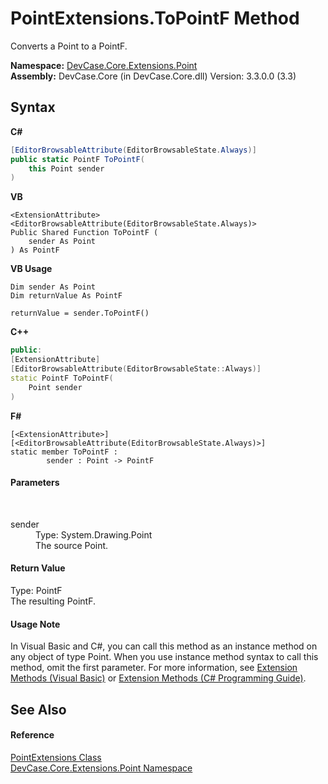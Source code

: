 # PointExtensions.ToPointF Method 
 

Converts a Point to a PointF.

**Namespace:**&nbsp;<a href="N_DevCase_Core_Extensions_Point">DevCase.Core.Extensions.Point</a><br />**Assembly:**&nbsp;DevCase.Core (in DevCase.Core.dll) Version: 3.3.0.0 (3.3)

## Syntax

**C#**<br />
``` C#
[EditorBrowsableAttribute(EditorBrowsableState.Always)]
public static PointF ToPointF(
	this Point sender
)
```

**VB**<br />
``` VB
<ExtensionAttribute>
<EditorBrowsableAttribute(EditorBrowsableState.Always)>
Public Shared Function ToPointF ( 
	sender As Point
) As PointF
```

**VB Usage**<br />
``` VB Usage
Dim sender As Point
Dim returnValue As PointF

returnValue = sender.ToPointF()
```

**C++**<br />
``` C++
public:
[ExtensionAttribute]
[EditorBrowsableAttribute(EditorBrowsableState::Always)]
static PointF ToPointF(
	Point sender
)
```

**F#**<br />
``` F#
[<ExtensionAttribute>]
[<EditorBrowsableAttribute(EditorBrowsableState.Always)>]
static member ToPointF : 
        sender : Point -> PointF 

```


#### Parameters
&nbsp;<dl><dt>sender</dt><dd>Type: System.Drawing.Point<br />The source Point.</dd></dl>

#### Return Value
Type: PointF<br />The resulting PointF.

#### Usage Note
In Visual Basic and C#, you can call this method as an instance method on any object of type Point. When you use instance method syntax to call this method, omit the first parameter. For more information, see <a href="https://docs.microsoft.com/dotnet/visual-basic/programming-guide/language-features/procedures/extension-methods">Extension Methods (Visual Basic)</a> or <a href="https://docs.microsoft.com/dotnet/csharp/programming-guide/classes-and-structs/extension-methods">Extension Methods (C# Programming Guide)</a>.

## See Also


#### Reference
<a href="T_DevCase_Core_Extensions_Point_PointExtensions">PointExtensions Class</a><br /><a href="N_DevCase_Core_Extensions_Point">DevCase.Core.Extensions.Point Namespace</a><br />